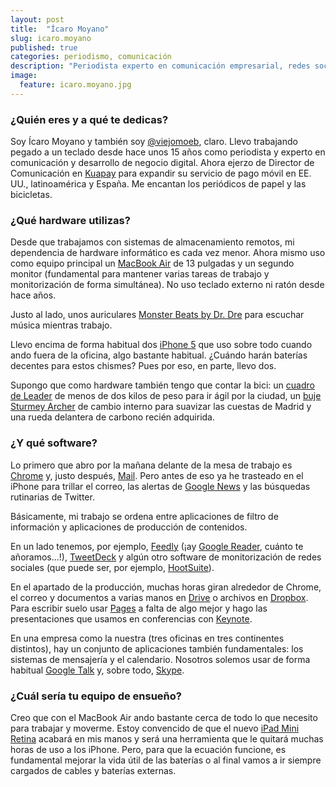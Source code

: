 ```yaml
---
layout: post
title:  "Ícaro Moyano"
slug: icaro.moyano
published: true
categories: periodismo, comunicación
description: "Periodista experto en comunicación empresarial, redes sociales y nuevos medios"
image:
  feature: icaro.moyano.jpg
---
```


### ¿Quién eres y a qué te dedicas?

Soy Ícaro Moyano y también soy [@viejomoeb][viejomoeb], claro. Llevo trabajando
pegado a un teclado desde hace unos 15 años como periodista y experto
en comunicación y desarrollo de negocio digital. Ahora ejerzo de
Director de Comunicación en [Kuapay][kuapay] para expandir su servicio de pago
móvil en EE. UU., latinoamérica y España. Me encantan los periódicos de papel y
las bicicletas.

[viejomoeb]: https://twitter.com/viejomoeb
[kuapay]: https://www.kuapay.com/

### ¿Qué hardware utilizas?

Desde que trabajamos con sistemas de almacenamiento remotos, mi
dependencia de hardware informático es cada vez menor. Ahora mismo uso
como equipo principal un [MacBook Air][macbook-air] de 13 pulgadas y un segundo
monitor (fundamental para mantener varias tareas de trabajo y
monitorización de forma simultánea). No uso teclado externo ni ratón desde
hace años.

Justo al lado, unos auriculares [Monster Beats by Dr. Dre][monster-beats] para
escuchar música mientras trabajo.

Llevo encima de forma habitual dos [iPhone 5][iphone] que uso sobre todo cuando
ando fuera de la oficina, algo bastante habitual. ¿Cuándo harán baterías
decentes para estos chismes? Pues por eso, en parte, llevo dos.

Supongo que como hardware también tengo que contar la bici: un [cuadro
de Leader][cuadro-leader] de menos de dos kilos de peso para ir ágil por la
ciudad, un [buje Sturmey Archer][buje-sturmey-archer] de cambio interno para
suavizar las cuestas de Madrid y una rueda delantera de carbono recién
adquirida.

[macbook-air]: http://www.apple.com/macbook-air/
[monster-beats]: http://www.beatsbydre.com/
[iphone]: http://www.apple.com/iphone/
[cuadro-leader]: http://www.leaderbikes.com/products/frames
[buje-sturmey-archer]: http://www.sturmey-archer.com/products/hubs.html

### ¿Y qué software?

Lo primero que abro por la mañana delante de la mesa de trabajo es
[Chrome][chrome] y, justo después, [Mail][apple-mail]. Pero antes de eso ya he
trasteado en el iPhone para trillar el correo, las alertas de
[Google News][google-news] y las búsquedas rutinarias de Twitter.

Básicamente, mi trabajo se ordena entre aplicaciones de filtro de
información y aplicaciones de producción de contenidos.

En un lado tenemos, por ejemplo, [Feedly][feedly] (¡ay
[Google Reader][google-reader], cuánto te añoramos...!), [TweetDeck][tweetdeck]
y algún otro software de monitorización de redes sociales (que puede ser, por
ejemplo, [HootSuite][hootsuite]).

En el apartado de la producción, muchas horas giran alrededor de
Chrome, el correo y documentos a varias manos en [Drive][google-drive] o
archivos en [Dropbox][dropbox]. Para escribir suelo usar [Pages][apple-pages] a
falta de algo mejor y hago las presentaciones que usamos en conferencias con
[Keynote][apple-keynote].

En una empresa como la nuestra (tres oficinas en tres continentes distintos),
hay un conjunto de aplicaciones también fundamentales: los sistemas de
mensajería y el calendario. Nosotros solemos usar de forma habitual
[Google Talk][google-talk] y, sobre todo, [Skype][skype].

[chrome]: https://www.google.com/intl/en/chrome/browser/
[apple-mail]: http://en.wikipedia.org/wiki/Mail_(application)
[google-news]: https://news.google.com/
[feedly]: http://www.feedly.com/‎
[google-reader]: http://www.google.com/reader/
[tweetdeck]: http://tweetdeck.com/
[hootsuite]: https://hootsuite.com/
[google-drive]: https://drive.google.com/
[dropbox]: https://www.dropbox.com/
[apple-pages]: https://www.apple.com/mac/pages/
[apple-keynote]: http://www.apple.com/mac/keynote/
[google-talk]: http://www.google.com/hangouts/
[skype]: http://www.skype.com/

### ¿Cuál sería tu equipo de ensueño?

Creo que con el MacBook Air ando bastante cerca de todo lo que
necesito para trabajar y moverme. Estoy convencido de que el nuevo
[iPad Mini Retina][ipad-mini] acabará en mis manos y será una herramienta que le
quitará muchas horas de uso a los iPhone. Pero, para que la ecuación
funcione, es fundamental mejorar la vida útil de las baterías o al
final vamos a ir siempre cargados de cables y baterías externas.

[ipad-mini]: http://www.apple.com/ipad-mini/
